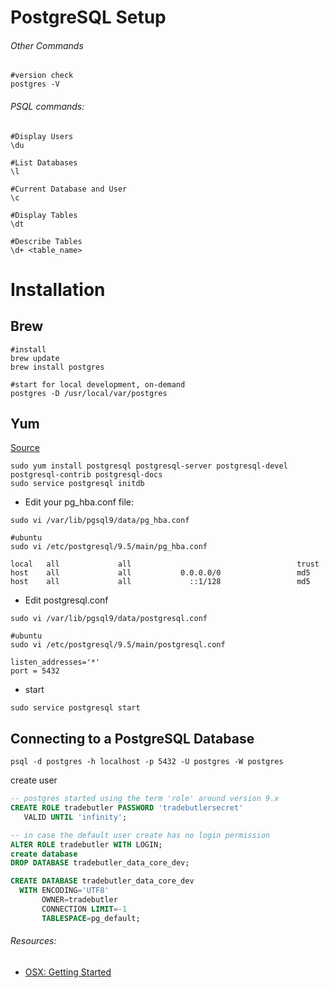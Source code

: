 # PostgreSQL Setup
###### Other Commands
```ssh
#version check
postgres -V
```

###### PSQL commands:
```ssh
#Display Users
\du

#List Databases
\l

#Current Database and User
\c

#Display Tables
\dt

#Describe Tables
\d+ <table_name>
```


# Installation
## Brew
```ssh
#install
brew update
brew install postgres

#start for local development, on-demand
postgres -D /usr/local/var/postgres
```

## Yum
[Source](https://github.com/snowplow/snowplow/wiki/Setting-up-PostgreSQL)
```ssh
sudo yum install postgresql postgresql-server postgresql-devel postgresql-contrib postgresql-docs
sudo service postgresql initdb
```

- Edit your pg_hba.conf file:
```ssh
sudo vi /var/lib/pgsql9/data/pg_hba.conf

#ubuntu
sudo vi /etc/postgresql/9.5/main/pg_hba.conf

local   all             all                                     trust
host    all             all           0.0.0.0/0                 md5
host    all             all             ::1/128                 md5
```
- Edit postgresql.conf
```ssh
sudo vi /var/lib/pgsql9/data/postgresql.conf

#ubuntu
sudo vi /etc/postgresql/9.5/main/postgresql.conf

listen_addresses='*'
port = 5432
```
- start
```ssh
sudo service postgresql start
```

## Connecting to a PostgreSQL Database
```ssh
psql -d postgres -h localhost -p 5432 -U postgres -W postgres
```

create user
```sql
-- postgres started using the term 'role' around version 9.x
CREATE ROLE tradebutler PASSWORD 'tradebutlersecret'
   VALID UNTIL 'infinity';
```

```sql
-- in case the default user create has no login permission
ALTER ROLE tradebutler WITH LOGIN;
create database
DROP DATABASE tradebutler_data_core_dev;

CREATE DATABASE tradebutler_data_core_dev
  WITH ENCODING='UTF8'
       OWNER=tradebutler
       CONNECTION LIMIT=-1
       TABLESPACE=pg_default;
```
###### Resources:
- [OSX: Getting Started](https://www.codementor.io/devops/tutorial/getting-started-postgresql-server-mac-osx)
